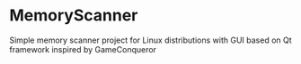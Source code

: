 # MemoryScanner
Simple memory scanner project for Linux distributions with GUI based on Qt framework inspired by GameConqueror
